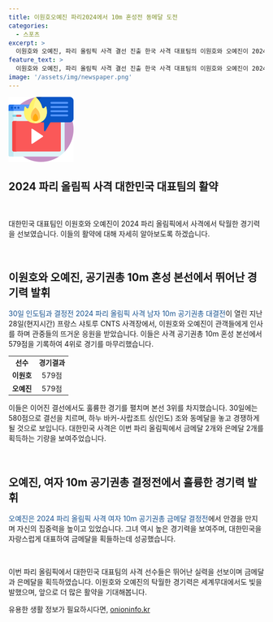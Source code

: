 ```yaml
---
title: 이원호오예진 파리2024에서 10m 혼성전 동메달 도전
categories:
  - 스포츠
excerpt: >
  이원호와 오예진, 파리 올림픽 사격 결선 진출 한국 사격 대표팀의 이원호와 오예진이 2024 파리 올림픽 사격 공기권총 혼성 경기에서 동메달 결정전에 진출했다. 이들은 29일 프랑스에서 4위로 경기를 마쳤고, 30일 결선에서 인도 대표팀과의 격돌을 앞두고 있다. 이번 대회에서 한국은 금메달 2개와 은메달 2개를 획득했다. 오예진은 여자 10m 공기권총에서도 뛰어난 경기력을 보여주었다.
feature_text: >
  이원호와 오예진, 파리 올림픽 사격 결선 진출 한국 사격 대표팀의 이원호와 오예진이 2024 파리 올림픽 사격 공기권총 혼성 경기에서 동메달 결정전에 진출했다. 이들은 29일 프랑스에서 4위로 경기를 마쳤고, 30일 결선에서 인도 대표팀과의 격돌을 앞두고 있다. 이번 대회에서 한국은 금메달 2개와 은메달 2개를 획득했다. 오예진은 여자 10m 공기권총에서도 뛰어난 경기력을 보여주었다.
image: '/assets/img/newspaper.png'
---
```


<p><img src="/assets/img/news.png" alt="rentncar 속보" /></p>

<h2>2024 파리 올림픽 사격 대한민국 대표팀의 활약</h2>

<p data-ke-size="size16">&nbsp;</p>

<p>대한민국 대표팀인 이원호와 오예진이 2024 파리 올림픽에서 사격에서 탁월한 경기력을 선보였습니다. 이들의 활약에 대해 자세히 알아보도록 하겠습니다.</p>

<p data-ke-size="size16">&nbsp;</p>

<h2>이원호와 오예진, 공기권총 10m 혼성 본선에서 뛰어난 경기력 발휘</h2>

<p><span style="color: #1a5490;">30일 인도팀과 결정전 2024 파리 올림픽 사격 남자 10m 공기권총 대결전</span>이 열린 지난 28일(현지시간) 프랑스 샤토루 CNTS 사격장에서, 이원호와 오예진이 관객들에게 인사를 하며 관중들의 뜨거운 응원을 받았습니다. 이들은 사격 공기권총 10m 혼성 본선에서 579점을 기록하여 4위로 경기를 마무리했습니다.</p>

<table>
    <tr>
        <td style="text-align: center; height: 17px;"><b>선수</b></td>
        <td style="text-align: center; height: 17px;"><b>경기결과</b></td>
    </tr>
    <tr>
        <td style="text-align: center; height: 17px;"><b>이원호</b></td>
        <td style="text-align: center; height: 17px;">579점</td>
    </tr>
    <tr>
        <td style="text-align: center; height: 17px;"><b>오예진</b></td>
        <td style="text-align: center; height: 17px;">579점</td>
    </tr>
</table>

<p>이들은 이어진 결선에서도 훌륭한 경기를 펼치며 본선 3위를 차지했습니다. 30일에는 580점으로 결선을 치르며, 하누 바커-사랍조트 싱(인도) 조와 동메달을 놓고 경쟁하게 될 것으로 보입니다. 대한민국 사격은 이번 파리 올림픽에서 금메달 2개와 은메달 2개를 획득하는 기량을 보여주었습니다.</p>

<p data-ke-size="size16">&nbsp;</p>

<h2>오예진, 여자 10m 공기권총 결정전에서 훌륭한 경기력 발휘</h2>

<p><span style="color: #1a5490;">오예진은 2024 파리 올림픽 사격 여자 10m 공기권총 금메달 결정전</span>에서 안경을 만지며 자신의 집중력을 높이고 있었습니다. 그녀 역시 높은 경기력을 보여주며, 대한민국을 자랑스럽게 대표하여 금메달을 획들하는데 성공했습니다.</p>

<p data-ke-size="size16">&nbsp;</p>

<p>이번 파리 올림픽에서 대한민국 대표팀의 사격 선수들은 뛰어난 실력을 선보이며 금메달과 은메달을 획득하였습니다. 이원호와 오예진의 탁월한 경기력은 세계무대에서도 빛을 발했으며, 앞으로 더 많은 활약을 기대해봅니다.</p>
유용한 생활 정보가 필요하시다면, <a href="https://onioninfo.kr" rel="dofollow">onioninfo.kr</a>


